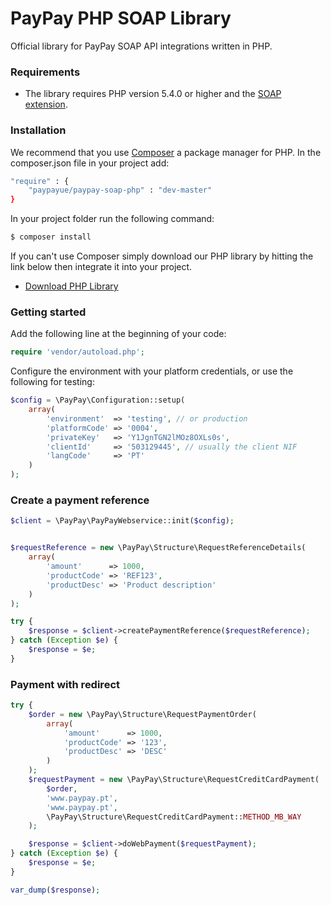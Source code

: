 # PayPay PHP SOAP Library 

Official library for PayPay SOAP API integrations written in PHP.

### Requirements
* The library requires PHP version 5.4.0 or higher and the [SOAP extension](http://php.net/manual/en/book.soap.php).

### Installation
We recommend that you use [Composer](https://getcomposer.org/) a package manager for PHP. 
In the composer.json file in your project add:

```sh
"require" : {
    "paypayue/paypay-soap-php" : "dev-master"
}
```
In your project folder run the following command:
```sh
$ composer install
```

If you can't use Composer simply download our PHP library by hitting the link below then integrate it into your project.
* [Download PHP Library](https://github.com/paypayue/paypay-soap-php/archive/master.zip)


### Getting started

Add the following line at the beginning of your code:
```php
require 'vendor/autoload.php';
```

Configure the environment with your platform credentials, or use the following for testing:

```php
$config = \PayPay\Configuration::setup(
    array(
        'environment'  => 'testing', // or production
        'platformCode' => '0004',
        'privateKey'   => 'Y1JgnTGN2lMOz8OXLs0s',
        'clientId'     => '503129445', // usually the client NIF
        'langCode'     => 'PT'
    )
);
```

### Create a payment reference
```php
$client = \PayPay\PayPayWebservice::init($config);


$requestReference = new \PayPay\Structure\RequestReferenceDetails(
    array(
        'amount'      => 1000,
        'productCode' => 'REF123',
        'productDesc' => 'Product description'
    )
);

try {
    $response = $client->createPaymentReference($requestReference);
} catch (Exception $e) {
    $response = $e;
}
```


### Payment with redirect
```php
try {
    $order = new \PayPay\Structure\RequestPaymentOrder(
        array(
            'amount'      => 1000,
            'productCode' => '123',
            'productDesc' => 'DESC'
        )
    );
    $requestPayment = new \PayPay\Structure\RequestCreditCardPayment(
        $order,
        'www.paypay.pt',
        'www.paypay.pt',
        \PayPay\Structure\RequestCreditCardPayment::METHOD_MB_WAY
    );

    $response = $client->doWebPayment($requestPayment);
} catch (Exception $e) {
    $response = $e;
}

var_dump($response);
```
